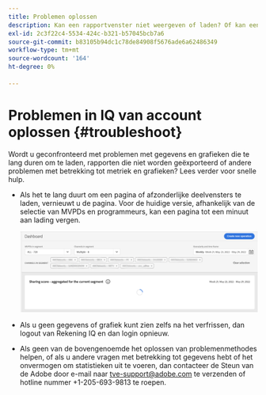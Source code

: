 ```yaml
---
title: Problemen oplossen
description: Kan een rapportvenster niet weergeven of laden? Of kan een rapport niet exporteren? Begrijp hoe te om de algemeen ondervonden kwesties in het product op te lossen.
exl-id: 2c3f22c4-5534-424c-b321-b57045bcb7a6
source-git-commit: b83105b94dc1c78de84908f5676ade6a62486349
workflow-type: tm+mt
source-wordcount: '164'
ht-degree: 0%

---
```


# Problemen in IQ van account oplossen {#troubleshoot}

Wordt u geconfronteerd met problemen met gegevens en grafieken die te lang duren om te laden, rapporten die niet worden geëxporteerd of andere problemen met betrekking tot metriek en grafieken? Lees verder voor snelle hulp.

* Als het te lang duurt om een pagina of afzonderlijke deelvensters te laden, vernieuwt u de pagina. Voor de huidige versie, afhankelijk van de selectie van MVPDs en programmeurs, kan een pagina tot een minuut aan lading vergen.

   ![](assets/troubleshoot.png)

* Als u geen gegevens of grafiek kunt zien zelfs na het verfrissen, dan logout van Rekening IQ en dan login opnieuw.

* Als geen van de bovengenoemde het oplossen van problemenmethodes helpen, of als u andere vragen met betrekking tot gegevens hebt of het onvermogen om statistieken uit te voeren, dan contacteer de Steun van de Adobe door e-mail naar tve-support@adobe.com te verzenden of hotline nummer +1-205-693-9813 te roepen.
